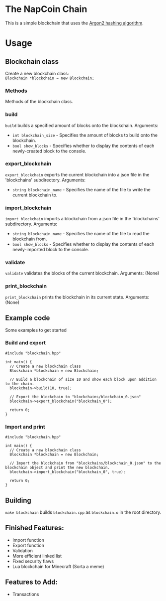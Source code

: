 # The NapCoin Chain
This is a simple blockchain that uses the [Argon2 hashing algorithm](https://github.com/P-H-C/phc-winner-argon2).

# Usage

## Blockchain class
Create a new blockchain class:<br>
``Blockchain *blockchain = new Blockchain;``<br>

### Methods
Methods of the blockchain class.

### build
``build`` builds a specified amount of blocks onto the blockchain.
Arguments:
* ``int blockchain_size`` - Specifies the amount of blocks to build onto the blockchain.
* ``bool show_blocks`` - Specifies whether to display the contents of each newly-created block to the console.

### export_blockchain
``export_blockchain`` exports the current blockchain into a json file in the 'blockchains' subdirectory.
Arguments:
* ``string blockchain_name`` - Specifies the name of the file to write the current blockchain to.

### import_blockchain
``import_blockchain`` imports a blockchain from a json file in the 'blockchains' subdirectory.
Arguments:
* ``string blockchain_name`` - Specifies the name of the file to read the blockchain from.
* ``bool show_blocks`` - Specifies whether to display the contents of each newly-imported block to the console.

### validate
``validate`` validates the blocks of the current blockchain.
Arguments: (None)

### print_blockchain
``print_blockchain`` prints the blockchain in its current state.
Arguments: (None)

## Example code
Some examples to get started

### Build and export
```
#include "blockchain.hpp"

int main() {
  // Create a new blockchain class
  Blockchain *blockchain = new Blockchain;

  // Build a blockchain of size 10 and show each block upon addition to the chain.
  blockchain->build(10, true);

  // Export the blockchain to "blockchains/blockchain_0.json"
  blockchain->export_blockchain("blockchain_0");

  return 0;
}
```

### Import and print
```
#include "blockchain.hpp"

int main() {
  // Create a new blockchain class
  Blockchain *blockchain = new Blockchain;

  // Import the blockchain from "blockchains/blockchain_0.json" to the blockchain object and print the new blockchain.
  blockchain->import_blockchain("blockchain_0", true);

  return 0;
}

```
## Building
``make blockchain`` builds ``blockchain.cpp`` as ``blockchain.o`` in the root directory.

## Finished Features:
* Import function
* Export function
* Validation
* More efficient linked list
* Fixed security flaws
* Lua blockchain for Minecraft (Sorta a meme)

## Features to Add:
* Transactions
<!-- * Proof of work -- >
* Digital signatures
* Networking
* A better CLI
